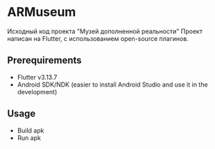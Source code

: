 # ARMuseum

Исходный код проекта "Музей дополненной реальности"
Проект написан на Flutter, с использованием open-source плагинов.

## Prerequirements

- Flutter v3.13.7
- Android SDK/NDK (easier to install Android Studio and use it in the development)

## Usage

- Build apk
- Run apk
